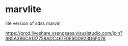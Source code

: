 # marvlite
lite version of sdss marvin

https://prod.liveshare.vsengsaas.visualstudio.com/join?8B5A3B6CA137758ADC461E0E9DD923D6F078
